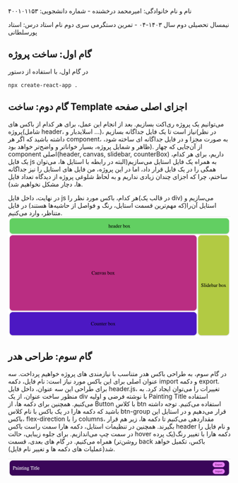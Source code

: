 نام و نام خانوادگی: امیرمحمد درخشنده - شماره دانشجویی: ۴۰۰۱۰۱۱۵۳

نیمسال تحصیلی دوم سال ۱۴۰۳-۰۴ - تمرین دستگرمی سری دوم
نام استاد درس: استاد پورسلطانی

## گام اول: ساخت پروژه

در گام اول، با استفاده از دستور

```
npx create-react-app .
```

## گام دوم: ساخت Template اجزای اصلی صفحه

می‌توانیم یک پروژه ری‌اکت بسازیم. بعد از انجام این عمل، برای هر کدام از باکس های پروژه(شامل header، اسلایدبار و ...)، نیاز است تا یک فایل جداگانه بسازیم(در نظر داشته باشید که اگر هر component، به صورت مجزا و در فایل جداگانه ای ساخته شود، ظاهر و شمایل پروژه، بسیار خواناتر و واضح‌تر خواهد بود). از آن‌جایی که چهار component اصلی(header, canvas, slidebar, counterBox) داریم، برای هر کدام، یک فایل js به همراه یک فایل استایل می‌سازیم(البته در رابطه با استایل ها، می‌توان همگی را در یک فایل قرار داد، اما در این پروژه، من فایل های استایل را نیز جداگانه ساختم، چرا که اجزای چندان زیادی نداریم و به لحاظ شلوغی پروژه از دیدگاه تعداد فایل ها، دچار مشکل نخواهیم شد).

در نهایت، داخل فایل js هر کدام، باکس مورد نظر را(در قالب یک div) می‌سازیم و استایل آن‌را(که مهم‌ترین قسمت استایل، رنگ و فواصل از حاشیه‌ها هستند) در فایل متناظر، وارد می‌کنیم.
![نمونه اولیه از اجزای صفحه](images/box%20templates.png)

## گام سوم: طراحی هدر

در گام سوم، به طراحی باکس هدر متناسب با نیازمندی های پروژه خواهیم پرداخت. سه عنوان اصلی برای این باکس مورد نیاز است: نام فایل، دکمه import و دکمه export. برای طراحی این سه عنوان، داخل فایل header.js، تغییرات را می‌توان ایجاد کرد. به منظور ساخت عنوان، از یک div با نوشته فرضی و اولیه Painting Title استفاده می‌کنیم. همچنین برای دکمه ها، از Button با کلاس btn استفاده می‌کنیم. توجه داشته باشید که دکمه هارا در یک باکس با نام کلاس btn-group قرار می‌دهیم و در استایل این باکس، flex-direction را با columns، مقداردهی می‌کنیم تا دکمه ها، زیر هم قرار بگیرند. همچنین در تنظیمات استایل، دکمه هارا سمت راست باکس header و نام فایل را در سمت چپ می‌اندازیم. برای جلوه زیبایی، حالت hover دکمه هارا با تغییر رنگ(یک پرده روشن‌تر) همراه می‌کنیم. در گام های بعدی، قسمت back باکس، تکمیل خواهد شد(عملیات های دکمه ها و تغییر نام فایل).

![طراحی باکس header](images/Header.png)
